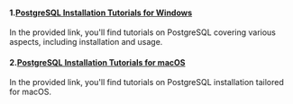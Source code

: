 #### 1.[PostgreSQL Installation Tutorials for Windows ](https://www.youtube.com/watch?v=WxBfnGH3FsU)

In the provided link, you'll find tutorials on PostgreSQL covering various aspects, including installation and usage.

#### 2.[PostgreSQL Installation Tutorials for macOS](https://www.youtube.com/watch?v=PShGF_udSpk)


In the provided link, you'll find tutorials on PostgreSQL installation tailored for macOS.